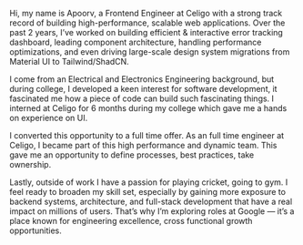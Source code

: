 Hi, my name is Apoorv, a Frontend Engineer at Celigo with a strong track record of building high-performance, scalable web applications. Over the past 2 years, I’ve worked on building efficient & interactive error tracking dashboard, leading component architecture, handling performance optimizations, and even driving large-scale design system migrations from Material UI to Tailwind/ShadCN.

I come from an Electrical and Electronics Engineering background, but during college, I developed a keen interest for software development, it fascinated me how a piece of code can build such fascinating things. I interned at Celigo for 6 months during my college which gave me a hands on experience on UI.

I converted this opportunity to a full time offer. As an full time engineer at Celigo, I became part of this high performance and dynamic team. This gave me an opportunity to define processes, best practices, take ownership.

Lastly, outside of work I have a passion for playing cricket, going to gym.
I feel ready to broaden my skill set, especially by gaining more exposure to backend systems, architecture, and full-stack development that have a real impact on millions of users.
That’s why I’m exploring roles at Google — it’s a place known for engineering excellence, cross functional growth opportunities.